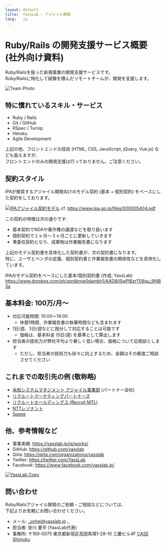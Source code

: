 ```yaml
---
layout: default
title:  YassLab – アジャイル開発
lang:   ja
---
```


# Ruby/Rails の開発支援サービス概要 (社外向け資料)

Ruby/Railsを扱った新規事業の開発支援サービスです。   
Ruby/Railsに特化して経験を積んだリモートチームが、開発を支援します。

![Team Photo](https://raw.githubusercontent.com/yasslab/yasslab.github.io/master/img/photos/team.jpeg)

## 特に慣れているスキル・サービス

- Ruby / Rails
- Git / GitHub
- RSpec / Turnip
- Heroku
- Agile Development

上記の他、フロントエンドの技術 (HTML, CSS, JavaScript, jQuery, Vue.js) なども扱えますが、   
フロントエンドのみの開発支援は行っておりません。ご注意ください。

## 契約スタイル

IPAが推奨するアジャイル開発向けのモデル契約 (基本 + 個別契約) をベースにした契約をしております。

[![IPAアジャイル契約モデル](https://dl.dropboxusercontent.com/u/2819285/ipa_agile-model.png)](https://www.ipa.go.jp/files/000005404.pdf)
cf. https://www.ipa.go.jp/files/000005404.pdf

この契約の特徴は次の通りです:

- 基本契約でNDAや著作権の譲渡などを取り扱います
- 個別契約で１ヶ月〜３ヶ月ごとに更新していきます
- 準委任契約となり、成果物は作業報告書になります

上記のモデル契約書を具体化した契約書が、次の契約書になります。   
特に、ユーザとベンダの定義、個別契約書と作業報告書の関係性などを具体化しています。

IPAのモデル契約をベースにした基本/個別契約書 (作成: YassLab)
https://www.dropbox.com/sh/zqrdkmie0dambh1/AAD8ilSwPIBzrT09qu_9f4B3a


## 基本料金: 100万/月〜

- 対応可能時間: 10:00〜19:00
	- 休憩1時間、作業報告書の執筆時間なども含まれます
- 1日/週、3日/週などに按分して対応することは可能です
	- 価格は、基本料金 (5日/週) を基準として算出します
- 担当者の技術力が弊社平均より著しく低い場合、価格について応相談とします
	- ただし、担当者の技術力も徐々に向上するため、金額はその都度ご相談させてください

## これまでの取引先の例 (敬称略)

- [永和システムマネジメント アジャイル事業部](http://agile.esm.co.jp/) (パートナー会社)
- [リクルートマーケティングパートナーズ](http://www.recruit-mp.co.jp/)
- [リクルートホールディングス (Recruit MTL)](https://mtl.recruit.co.jp/)
- [NTTレゾナント](http://www.nttr.co.jp/)
- [Speee](http://speee.jp/)

## 他、参考情報など

- 事業実績: https://yasslab.jp/ja/works/
- GitHub: https://github.com/yasslab
- Qiita: https://qiita.com/organizations/yasslab
- Twitter: https://twitter.com/YassLab
- Facebook: https://www.facebook.com/yasslab.jp/

[![YassLab Copy](https://dl.dropboxusercontent.com/u/2819285/yasslab_logo_copy.png)](https://yasslab.jp/)

## 問い合わせ

Ruby/Railsアジャイル開発のご依頼・ご相談などについては、    
下記よりお気軽にお問い合わせください。

- メール: _yohei@yasslab.jp _
- 担当者: 安川 要平 (YassLab代表)
- 事務所: 〒169-0075 東京都新宿区高田馬場1-28-10 三慶ビル4F [CASE Shinjuku](http://case-shinjuku.com/access/)  

